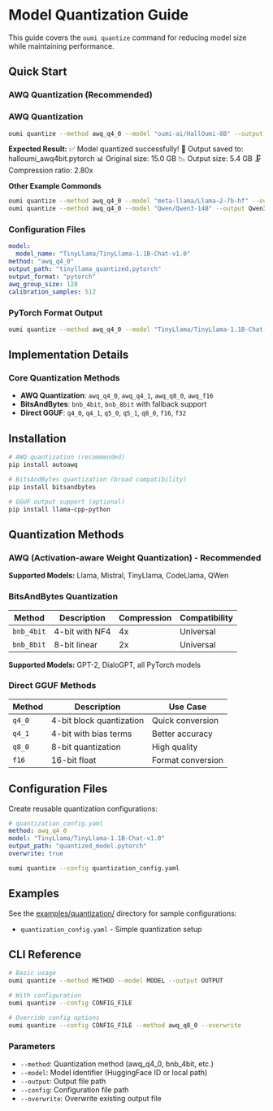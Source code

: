 # Model Quantization Guide

This guide covers the `oumi quantize` command for reducing model size while maintaining performance.

## Quick Start

### AWQ Quantization (Recommended)

### AWQ Quantization

```bash
oumi quantize --method awq_q4_0 --model "oumi-ai/HallOumi-8B" --output halloumi_awq4bit.pytorch
```

**Expected Result:**
✅ Model quantized successfully!
📁 Output saved to: halloumi_awq4bit.pytorch
📊 Original size: 15.0 GB
📉 Output size: 5.4 GB
🗜️  Compression ratio: 2.80x

**Other Example Commonds**

```bash
oumi quantize --method awq_q4_0 --model "meta-llama/Llama-2-7b-hf" --output model.pytorch
oumi quantize --method awq_q4_0 --model "Qwen/Qwen3-14B" --output Qwen3-14B_awq4bit.pytorch
```

### Configuration Files

```yaml
model:
  model_name: "TinyLlama/TinyLlama-1.1B-Chat-v1.0"
method: "awq_q4_0"
output_path: "tinyllama_quantized.pytorch"
output_format: "pytorch"
awq_group_size: 128
calibration_samples: 512
```

### PyTorch Format Output

```bash
oumi quantize --method awq_q4_0 --model "TinyLlama/TinyLlama-1.1B-Chat-v1.0" --output model.pytorch
```

## Implementation Details

### Core Quantization Methods

- **AWQ Quantization**: `awq_q4_0`, `awq_q4_1`, `awq_q8_0`, `awq_f16`
- **BitsAndBytes**: `bnb_4bit`, `bnb_8bit` with fallback support
- **Direct GGUF**: `q4_0`, `q4_1`, `q5_0`, `q5_1`, `q8_0`, `f16`, `f32`

## Installation

```bash
# AWQ quantization (recommended)
pip install autoawq

# BitsAndBytes quantization (broad compatibility)
pip install bitsandbytes

# GGUF output support (optional)
pip install llama-cpp-python
```

## Quantization Methods

### AWQ (Activation-aware Weight Quantization) - Recommended

**Supported Models:** Llama, Mistral, TinyLlama, CodeLlama, QWen

### BitsAndBytes Quantization

| Method | Description | Compression | Compatibility |
|--------|-------------|-------------|---------------|
| `bnb_4bit` | 4-bit with NF4 | 4x | Universal |
| `bnb_8bit` | 8-bit linear | 2x | Universal |

**Supported Models:** GPT-2, DialoGPT, all PyTorch models

### Direct GGUF Methods

| Method | Description | Use Case |
|--------|-------------|----------|
| `q4_0` | 4-bit block quantization | Quick conversion |
| `q4_1` | 4-bit with bias terms | Better accuracy |
| `q8_0` | 8-bit quantization | High quality |
| `f16` | 16-bit float | Format conversion |

## Configuration Files

Create reusable quantization configurations:

```yaml
# quantization_config.yaml
method: awq_q4_0
model: "TinyLlama/TinyLlama-1.1B-Chat-v1.0"
output_path: "quantized_model.pytorch"
overwrite: true
```

```bash
oumi quantize --config quantization_config.yaml
```

## Examples

See the [examples/quantization/](../examples/quantization/) directory for sample configurations:

- `quantization_config.yaml` - Simple quantization setup

## CLI Reference

```bash
# Basic usage
oumi quantize --method METHOD --model MODEL --output OUTPUT

# With configuration
oumi quantize --config CONFIG_FILE

# Override config options
oumi quantize --config CONFIG_FILE --method awq_q8_0 --overwrite
```

### Parameters

- `--method`: Quantization method (awq_q4_0, bnb_4bit, etc.)
- `--model`: Model identifier (HuggingFace ID or local path)
- `--output`: Output file path
- `--config`: Configuration file path
- `--overwrite`: Overwrite existing output file
